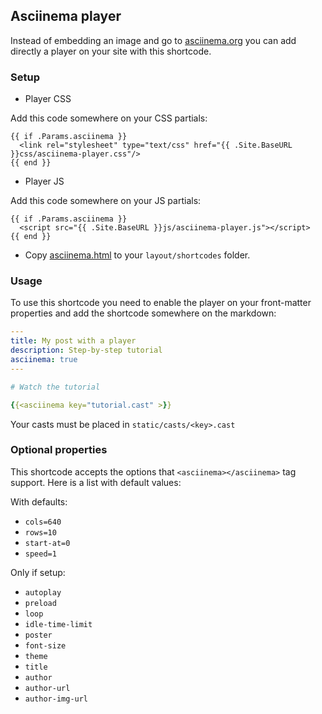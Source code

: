 ## Asciinema player

Instead of embedding an image and go to [asciinema.org](https://asciinema.org) you can add directly a player on your site with this shortcode.


### Setup 

* Player CSS

Add this code somewhere on your CSS partials:

```gotemplate
{{ if .Params.asciinema }}
  <link rel="stylesheet" type="text/css" href="{{ .Site.BaseURL }}css/asciinema-player.css"/>
{{ end }}
```

* Player JS

Add this code somewhere on your JS partials:

```gotemplate
{{ if .Params.asciinema }}
  <script src="{{ .Site.BaseURL }}js/asciinema-player.js"></script>
{{ end }}
```

* Copy [asciinema.html](layout/shortcodes/asciinema.html) to your `layout/shortcodes` folder. 

### Usage

To use this shortcode you need to enable the player on your front-matter properties and add the shortcode somewhere on the markdown:

```yaml
---
title: My post with a player
description: Step-by-step tutorial 
asciinema: true
---

# Watch the tutorial

{{<asciinema key="tutorial.cast" >}}

```

Your casts must be placed in `static/casts/<key>.cast` 

### Optional properties

This shortcode accepts the options that `<asciinema></asciinema>` tag support. Here is a list with default values:

With defaults:
* `cols=640`
* `rows=10`
* `start-at=0`
* `speed=1`

Only if setup:

* `autoplay`
* `preload`
* `loop`
* `idle-time-limit`
* `poster`
* `font-size`
* `theme`
* `title`
* `author`
* `author-url`
* `author-img-url`
